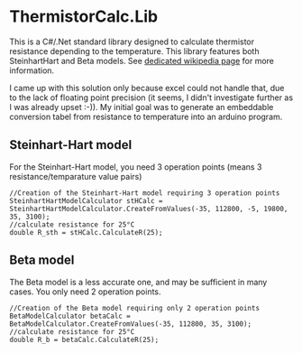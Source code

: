 # ThermistorCalc.Lib
This is a C#/.Net standard library designed to calculate thermistor resistance depending to the temperature.
This library features both SteinhartHart and Beta models. See [dedicated wikipedia page](https://en.wikipedia.org/wiki/Steinhart%E2%80%93Hart_equation) for more information.

I came up with this solution only because excel could not handle that, due to the lack of floating point precision (it seems, I didn't investigate further as I was already upset :-)). 
My initial goal was to generate an embeddable conversion tabel from resistance to temperature into an arduino program.

## Steinhart-Hart model
For the Steinhart-Hart model, you need 3 operation points (means 3 resistance/temparature value pairs)

```
//Creation of the Steinhart-Hart model requiring 3 operation points
SteinhartHartModelCalculator stHCalc = SteinhartHartModelCalculator.CreateFromValues(-35, 112800, -5, 19800, 35, 3100);
//calculate resistance for 25°C
double R_sth = stHCalc.CalculateR(25);
```

## Beta model
The Beta model is a less accurate one, and may be sufficient in many cases. You only need 2 operation points.

```
//Creation of the Beta model requiring only 2 operation points
BetaModelCalculator betaCalc = BetaModelCalculator.CreateFromValues(-35, 112800, 35, 3100);
//calculate resistance for 25°C
double R_b = betaCalc.CalculateR(25);
```

